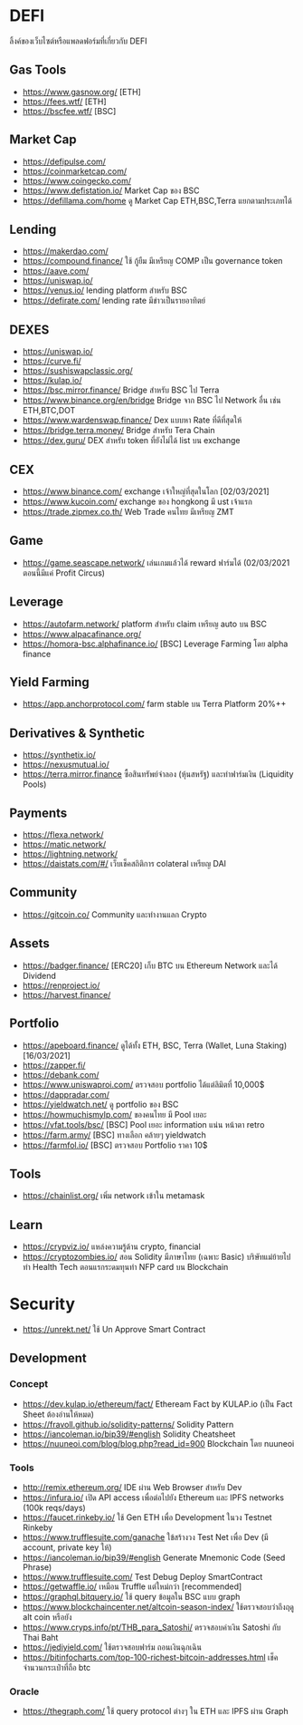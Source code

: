 # DEFI
ลิ้งค์ของเว็บไซต์หรือแพลดฟอร์มที่เกี่ยวกับ DEFI

## Gas Tools
- https://www.gasnow.org/ [ETH]
- https://fees.wtf/ [ETH]
- https://bscfee.wtf/ [BSC]

## Market Cap
- https://defipulse.com/
- https://coinmarketcap.com/
- https://www.coingecko.com/
- https://www.defistation.io/ Market Cap ของ BSC
- https://defillama.com/home ดู Market Cap ETH,BSC,Terra แยกตามประเภทได้

## Lending
- https://makerdao.com/
- https://compound.finance/ ใช้ กู้ยืม มีเหรียญ COMP เป็น governance token
- https://aave.com/
- https://uniswap.io/
- https://venus.io/ lending platform สำหรับ BSC
- https://defirate.com/ lending rate มีข่าวเป็นรายอาทิตย์

## DEXES
- https://uniswap.io/
- https://curve.fi/
- https://sushiswapclassic.org/
- https://kulap.io/
- https://bsc.mirror.finance/ Bridge สำหรับ BSC ไป Terra
- https://www.binance.org/en/bridge Bridge จาก BSC ไป ​Network อื่น เช่น ​ETH,BTC,DOT
- https://www.wardenswap.finance/ Dex แบบหา Rate ที่ดีที่สุดให้
- https://bridge.terra.money/ Bridge สำหรับ Tera Chain
- https://dex.guru/ DEX สำหรับ token ที่ยังไม่ได้ list บน exchange

## CEX
- https://www.binance.com/ exchange เจ้าใหญ่ที่สุดในโลก [02/03/2021]
- https://www.kucoin.com/ exchange ของ hongkong มี ust เจ้าแรก
- https://trade.zipmex.co.th/ Web Trade คนไทย มีเหรียญ ZMT

## Game
- https://game.seascape.network/ เล่นเกมแล้วได้ reward ฟาร์มได้ (02/03/2021 ตอนนี้มีแค่ Profit Circus)

## Leverage
- https://autofarm.network/ platform สำหรับ claim เหรียญ auto บน BSC
- https://www.alpacafinance.org/ 
- https://homora-bsc.alphafinance.io/ [BSC] Leverage Farming โดย alpha finance 

## Yield Farming
- https://app.anchorprotocol.com/ farm stable บน Terra Platform 20%++

## Derivatives & Synthetic
- https://synthetix.io/
- https://nexusmutual.io/
- https://terra.mirror.finance ซื้อสินทรัพย์จำลอง (หุ้นสหรัฐ) และทำฟาร์มเงิน (Liquidity Pools)

## Payments
- https://flexa.network/
- https://matic.network/
- https://lightning.network/
- https://daistats.com/#/ เว็บเช็คสถิติการ colateral เหรียญ DAI

## Community
- https://gitcoin.co/ Community และทำงานแลก Crypto

## Assets
- https://badger.finance/ [ERC20] เก็บ BTC บน Ethereum Network และได้ Dividend 
- https://renproject.io/
- https://harvest.finance/

## Portfolio
- https://apeboard.finance/ ดูได้ทั้ง ETH, BSC, Terra (Wallet, Luna Staking) [16/03/2021]
- https://zapper.fi/
- https://debank.com/
- https://www.uniswaproi.com/ ตรวจสอบ portfolio ได้แต่ลิมิตที่ 10,000$
- https://dappradar.com/
- https://yieldwatch.net/ ดู portfolio ของ BSC
- https://howmuchismylp.com/ ของคนไทย มี Pool เยอะ
- https://vfat.tools/bsc/ [BSC] Pool เยอะ information แน่น หน้าตา retro
- https://farm.army/ [BSC] ทางเลือก คล้ายๆ yieldwatch
- https://farmfol.io/ [BSC] ตรวจสอบ Portfolio ราคา 10$

## Tools 
- https://chainlist.org/ เพิ่ม network เข้าใน metamask

## Learn
- https://crypviz.io/ แหล่งความรู้ด้าน crypto, financial
- https://cryptozombies.io/ สอน Solidity มีภาษาไทย (เฉพาะ Basic) บริษัทแม่ย้ายไปทำ Health Tech ตอนแรกระดมทุนทำ NFP card บน Blockchain

# Security
- https://unrekt.net/ ใช้ Un Approve Smart Contract

## Development
### Concept
- https://dev.kulap.io/ethereum/fact/ Etheream Fact by KULAP.io (เป็น Fact Sheet ต้องอ่านให้หมด)
- https://fravoll.github.io/solidity-patterns/ Solidity Pattern
- https://iancoleman.io/bip39/#english Solidity Cheatsheet
- https://nuuneoi.com/blog/blog.php?read_id=900 Blockchain โดย nuuneoi

### Tools
- http://remix.ethereum.org/ IDE ผ่าน Web Browser สำหรับ Dev
- https://infura.io/ เปิด API access เพื่อต่อไปยัง Ethereum และ IPFS networks (100k reqs/days)
- https://faucet.rinkeby.io/ ใช้ Gen ETH เพื่อ Development ในวง Testnet Rinkeby
- https://www.trufflesuite.com/ganache ใข้สร้างวง Test Net เพื่อ Dev (มี account, private key ให้)
- https://iancoleman.io/bip39/#english Generate Mnemonic Code (Seed Phrase)
- https://www.trufflesuite.com/ Test Debug Deploy SmartContract
- https://getwaffle.io/ เหมือน Truffle แต่ใหม่กว่า [recommended]
- https://graphql.bitquery.io/ ใช้ query ข้อมูลใน BSC แบบ graph
- https://www.blockchaincenter.net/altcoin-season-index/ ใช้ตรวจสอบว่าถึงฤดู alt coin หรือยัง
- https://www.cryps.info/pt/THB_para_Satoshi/ ตรวจสอบค่าเงิน Satoshi กับ Thai Baht
- https://jediyield.com/ ใช้ตรวจสอบฟาร์ม ถอนเงินฉุกเฉิน
- https://bitinfocharts.com/top-100-richest-bitcoin-addresses.html เช็คจำนวนกระเป๋าที่ถือ btc

### Oracle
- https://thegraph.com/ ใช้ query protocol ต่างๆ ใน ETH และ IPFS ผ่าน Graph

